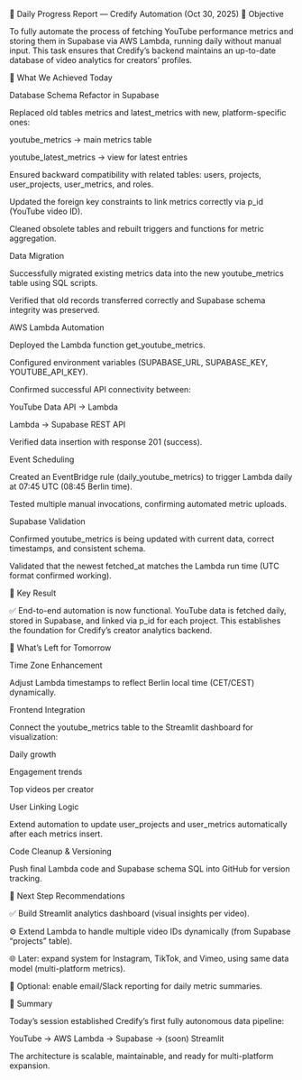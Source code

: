 🧠 Daily Progress Report — Credify Automation (Oct 30, 2025)
🔹 Objective

To fully automate the process of fetching YouTube performance metrics and storing them in Supabase via AWS Lambda, running daily without manual input.
This task ensures that Credify’s backend maintains an up-to-date database of video analytics for creators’ profiles.

🔹 What We Achieved Today

Database Schema Refactor in Supabase

Replaced old tables metrics and latest_metrics with new, platform-specific ones:

youtube_metrics → main metrics table

youtube_latest_metrics → view for latest entries

Ensured backward compatibility with related tables:
users, projects, user_projects, user_metrics, and roles.

Updated the foreign key constraints to link metrics correctly via p_id (YouTube video ID).

Cleaned obsolete tables and rebuilt triggers and functions for metric aggregation.

Data Migration

Successfully migrated existing metrics data into the new youtube_metrics table using SQL scripts.

Verified that old records transferred correctly and Supabase schema integrity was preserved.

AWS Lambda Automation

Deployed the Lambda function get_youtube_metrics.

Configured environment variables (SUPABASE_URL, SUPABASE_KEY, YOUTUBE_API_KEY).

Confirmed successful API connectivity between:

YouTube Data API → Lambda

Lambda → Supabase REST API

Verified data insertion with response 201 (success).

Event Scheduling

Created an EventBridge rule (daily_youtube_metrics) to trigger Lambda daily at 07:45 UTC (08:45 Berlin time).

Tested multiple manual invocations, confirming automated metric uploads.

Supabase Validation

Confirmed youtube_metrics is being updated with current data, correct timestamps, and consistent schema.

Validated that the newest fetched_at matches the Lambda run time (UTC format confirmed working).

🔹 Key Result

✅ End-to-end automation is now functional.
YouTube data is fetched daily, stored in Supabase, and linked via p_id for each project.
This establishes the foundation for Credify’s creator analytics backend.

🔹 What’s Left for Tomorrow

Time Zone Enhancement

Adjust Lambda timestamps to reflect Berlin local time (CET/CEST) dynamically.

Frontend Integration

Connect the youtube_metrics table to the Streamlit dashboard for visualization:

Daily growth

Engagement trends

Top videos per creator

User Linking Logic

Extend automation to update user_projects and user_metrics automatically after each metrics insert.

Code Cleanup & Versioning

Push final Lambda code and Supabase schema SQL into GitHub for version tracking.

🔹 Next Step Recommendations

✅ Build Streamlit analytics dashboard (visual insights per video).

⚙️ Extend Lambda to handle multiple video IDs dynamically (from Supabase “projects” table).

🌐 Later: expand system for Instagram, TikTok, and Vimeo, using same data model (multi-platform metrics).

📧 Optional: enable email/Slack reporting for daily metric summaries.

🔹 Summary

Today’s session established Credify’s first fully autonomous data pipeline:

YouTube → AWS Lambda → Supabase → (soon) Streamlit

The architecture is scalable, maintainable, and ready for multi-platform expansion.